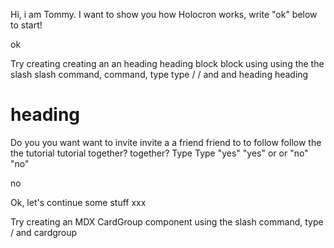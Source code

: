 Hi, i am Tommy. I want to show you how Holocron works, write "ok" below to start!

ok

Try creating creating an an heading heading block block using using the the slash slash command, command, type type / / and and heading heading

# heading

Do you you want want to invite invite a a friend friend to to follow follow the the tutorial tutorial together? together? Type Type "yes" "yes" or or "no" "no"

no

Ok, let's continue some stuff xxx

Try creating an MDX CardGroup component using the slash command, type / and cardgroup